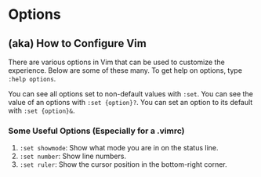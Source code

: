 # Options
## (aka) How to Configure Vim

There are various options in Vim that can be used to customize the experience.
Below are some of these many. To get help on options, type `:help options`.

You can see all options set to non-default values with `:set`.
You can see the value of an options with `:set {option}?`.
You can set an option to its default with `:set {option}&`.

### Some Useful Options (Especially for a .vimrc)

1. `:set showmode`: Show what mode you are in on the status line.
2. `:set number`: Show line numbers.
3. `:set ruler`: Show the cursor position in the bottom-right corner.
